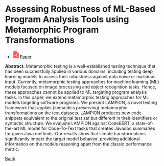 # Assessing Robustness of ML-Based Program Analysis Tools using Metamorphic Program Transformations

* <img src="../../icons/pdf.png" width="24px">[Paper](./Assessing_Robustness_of_ML-Based_Program_Analysis_Tools_using_Metamorphic_Program_Transformations.pdf)

**Abstract:** Metamorphic testing is a well-established testing technique that has been successfully applied in various domains, including testing deep learning models to assess their robustness against data noise or malicious input. Currently, metamorphic testing approaches for machine learning (ML) models focused on image processing and object recognition tasks. Hence, these approaches cannot be applied to ML targeting program analysis tasks. In this paper, we extend metamorphic testing approaches for ML models targeting software programs. We present LAMPION, a novel testing framework that applies (semantics preserving) metamorphic transformations on the test datasets. LAMPION produces new code snippets equivalent to the original test set but different in their identifiers or syntactic structure. We evaluate LAMPION against CodeBERT, a state-of-the-art ML model for Code-To-Text tasks that creates Javadoc summaries for given Java methods. Our results show that simple transformations significantly impact the target model behavior, providing additional information on the models reasoning apart from the classic performance metric.

[Back](../../README.md)